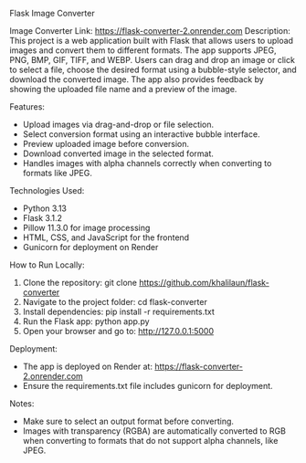 Flask Image Converter

Image Converter Link: https://flask-converter-2.onrender.com
Description:
This project is a web application built with Flask that allows users to upload images and convert them to different formats. The app supports JPEG, PNG, BMP, GIF, TIFF, and WEBP. Users can drag and drop an image or click to select a file, choose the desired format using a bubble-style selector, and download the converted image. The app also provides feedback by showing the uploaded file name and a preview of the image.

Features:
- Upload images via drag-and-drop or file selection.
- Select conversion format using an interactive bubble interface.
- Preview uploaded image before conversion.
- Download converted image in the selected format.
- Handles images with alpha channels correctly when converting to formats like JPEG.

Technologies Used:
- Python 3.13
- Flask 3.1.2
- Pillow 11.3.0 for image processing
- HTML, CSS, and JavaScript for the frontend
- Gunicorn for deployment on Render

How to Run Locally:
1. Clone the repository:
   git clone https://github.com/khalilaun/flask-converter
2. Navigate to the project folder:
   cd flask-converter
3. Install dependencies:
   pip install -r requirements.txt
4. Run the Flask app:
   python app.py
5. Open your browser and go to:
   http://127.0.0.1:5000

Deployment:
- The app is deployed on Render at:
  https://flask-converter-2.onrender.com
- Ensure the requirements.txt file includes gunicorn for deployment.

Notes:
- Make sure to select an output format before converting.
- Images with transparency (RGBA) are automatically converted to RGB when converting to formats that do not support alpha channels, like JPEG.
